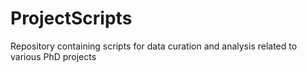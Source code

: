 # ProjectScripts
Repository containing scripts for data curation and analysis related to various PhD projects
